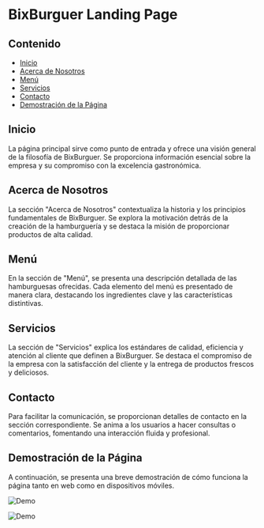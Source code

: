 # BixBurguer Landing Page



## Contenido

- [Inicio](#inicio)
- [Acerca de Nosotros](#acerca-de-nosotros)
- [Menú](#menú)
- [Servicios](#servicios)
- [Contacto](#contacto)
- [Demostración de la Página](demostración-de-la-página)

## Inicio

La página principal sirve como punto de entrada y ofrece una visión general de la filosofía de BixBurguer. Se proporciona información esencial sobre la empresa y su compromiso con la excelencia gastronómica.

## Acerca de Nosotros

La sección "Acerca de Nosotros" contextualiza la historia y los principios fundamentales de BixBurguer. Se explora la motivación detrás de la creación de la hamburguería y se destaca la misión de proporcionar productos de alta calidad.

## Menú

En la sección de "Menú", se presenta una descripción detallada de las hamburguesas ofrecidas. Cada elemento del menú es presentado de manera clara, destacando los ingredientes clave y las características distintivas.

## Servicios

La sección de "Servicios" explica los estándares de calidad, eficiencia y atención al cliente que definen a BixBurguer. Se destaca el compromiso de la empresa con la satisfacción del cliente y la entrega de productos frescos y deliciosos.

## Contacto

Para facilitar la comunicación, se proporcionan detalles de contacto en la sección correspondiente. Se anima a los usuarios a hacer consultas o comentarios, fomentando una interacción fluida y profesional.

## Demostración de la Página

A continuación, se presenta una breve demostración de cómo funciona la página tanto en web como en dispositivos móviles.

![Demo](https://github.com/lumigamher/proyecto2/blob/main/sourse/movil.gif)

![Demo](https://github.com/lumigamher/proyecto2/blob/main/sourse/web.gif)